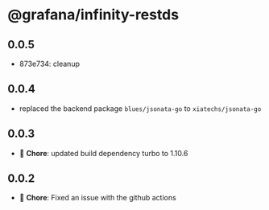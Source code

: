 # @grafana/infinity-restds

## 0.0.5

- 873e734: cleanup

## 0.0.4

- replaced the backend package `blues/jsonata-go` to `xiatechs/jsonata-go`

## 0.0.3

- 🐛 **Chore**: updated build dependency turbo to 1.10.6

## 0.0.2

- 🐛 **Chore**: Fixed an issue with the github actions

